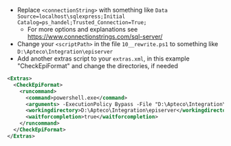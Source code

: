 * Replace `<connectionString>` with something like `Data Source=localhost\sqlexpress;Initial Catalog=ps_handel;Trusted_Connection=True;`
  * For more options and explanations see https://www.connectionstrings.com/sql-server/
* Change your `<scriptPath>` in the file `10__rewrite.ps1` to something like `D:\Apteco\Integration\episerver`
* Add another extras script to your `extras.xml`, in this example "CheckEpiFormat" and change the directories, if needed 

```XML
<Extras>
  <CheckEpiFormat>
    <runcommand>
      <command>powershell.exe</command>
      <arguments> -ExecutionPolicy Bypass -File "D:\Apteco\Integration\episerver\10__rewrite.ps1" -file "{%directory%}{%filename%}.{%ext%}"</arguments>
      <workingdirectory>D:\Apteco\Integration\episerver</workingdirectory>
      <waitforcompletion>true</waitforcompletion>
    </runcommand>
  </CheckEpiFormat>
</Extras>
```